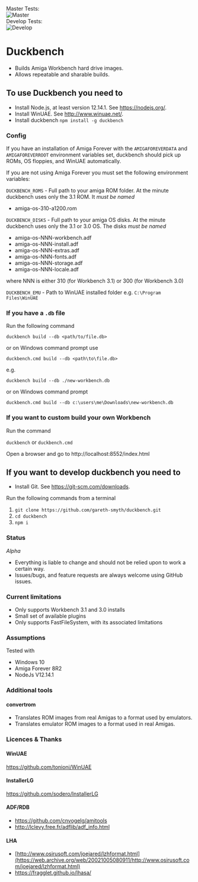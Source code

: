 Master Tests:  
![Master](https://github.com/gareth-smyth/duckbench/workflows/Test/badge.svg?branch=master)  
Develop Tests:   
![Develop](https://github.com/gareth-smyth/duckbench/workflows/Test/badge.svg?branch=develop)  

# Duckbench
 * Builds Amiga Workbench hard drive images. 
 * Allows repeatable and sharable builds.

## To use Duckbench you need to
* Install Node.js, at least version 12.14.1.  See https://nodejs.org/.
* Install WinUAE. See http://www.winuae.net/.
* Install duckbench `npm install -g duckbench`

### Config
If you have an installation of Amiga Forever with the `AMIGAFOREVERDATA` and `AMIGAFOREVERROOT` environment
variables set, duckbench should pick up ROMs, OS floppies, and WinUAE automatically.

If you are not using Amiga Forever you must set the following environment variables:

`DUCKBENCH_ROMS` - Full path to your amiga ROM folder.  At the minute duckbench uses only the 3.1 ROM. It *must be named* 
* amiga-os-310-a1200.rom
  
`DUCKBENCH_DISKS` - Full path to your amiga OS disks.  At the minute duckbench uses only the 3.1 or 3.0 OS. The disks *must be named* 
* amiga-os-NNN-workbench.adf
* amiga-os-NNN-install.adf
* amiga-os-NNN-extras.adf
* amiga-os-NNN-fonts.adf
* amiga-os-NNN-storage.adf
* amiga-os-NNN-locale.adf

where NNN is either 310 (for Workbench 3.1) or 300 (for Workbench 3.0)
  
`DUCKBENCH_EMU` -  Path to WinUAE installed folder e.g. `C:\Program Files\WinUAE`

### If you have a `.db` file
Run the following command

`duckbench build --db <path/to/file.db>` 

or on Windows command prompt use

`duckbench.cmd build --db <path\to\file.db>`
 
e.g. 

`duckbench build --db ./new-workbench.db`

or on Windows command prompt

`duckbench.cmd build --db c:\users\me\Downloads\new-workbench.db`

### If you want to custom build your own Workbench
Run the command
 
`duckbench` or `duckbench.cmd`

Open a browser and go to http://localhost:8552/index.html


## If you want to develop duckbench you need to 
* Install Git.  See https://git-scm.com/downloads.

Run the following commands from a terminal
1. `git clone https://github.com/gareth-smyth/duckbench.git`
2. `cd duckbench`
3. `npm i`

### Status
*Alpha*  
* Everything is liable to change and should not be relied upon to work a certain way.  
* Issues/bugs, and feature requests are always welcome using GitHub issues.

### Current limitations
* Only supports Workbench 3.1 and 3.0 installs
* Small set of available plugins
* Only supports FastFileSystem, with its associated limitations

### Assumptions
Tested with
- Windows 10
- Amiga Forever 8R2
- NodeJs V12.14.1

### Additional tools
#### convertrom
 * Translates ROM images from real Amigas to a format used by emulators.
 * Translates emulator ROM images to a format used in real Amigas. 

### Licences & Thanks

#### WinUAE
https://github.com/tonioni/WinUAE

#### InstallerLG
https://github.com/sodero/InstallerLG

#### ADF/RDB
* https://github.com/cnvogelg/amitools
* http://lclevy.free.fr/adflib/adf_info.html

#### LHA
* [http://www.osirusoft.com/joejared/lzhformat.html](https://web.archive.org/web/20021005080911/http://www.osirusoft.com/joejared/lzhformat.html)
* https://fragglet.github.io/lhasa/
